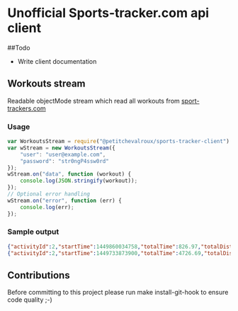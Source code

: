 # Unofficial Sports-tracker.com api client
##Todo
* Write client documentation

## Workouts stream
Readable objectMode stream which read all workouts from [sport-trackers.com](http://www.sports-tracker.com/)

### Usage
```javascript
var WorkoutsStream = require("@petitchevalroux/sports-tracker-client").WorkoutsStream;
var wStream = new WorkoutsStream({
    "user": "user@example.com",
    "password": "str0ngP4ssw0rd"
});
wStream.on("data", function (workout) {
    console.log(JSON.stringify(workout));
});
// Optional error handling
wStream.on("error", function (err) {
    console.log(err);
});
```

### Sample output
```json
{"activityId":2,"startTime":1449860034758,"totalTime":826.97,"totalDistance":4579.51,"totalAscent":0,"totalDescent":0,"startPosition":{"x":2.3457266666666667,"y":48.85936},"stopPosition":{"x":2.366095,"y":48.83288},"centerPosition":{"x":2.362041666666667,"y":48.846865},"maxSpeed":9.54,"recoveryTime":0,"cumulativeRecoveryTime":0,"rankings":{"totalTimeOnRouteRanking":{"originalRanking":0,"originalNumberOfWorkouts":0}},"cadence":{"max":0,"avg":0},"workoutKey":"566b22c9e4b090ceecf7cf90","avgSpeed":5.54,"hrdata":{"userMaxHR":180,"workoutMaxHR":0,"workoutAvgHR":0,"hrmax":0,"avg":0,"max":180},"avgPace":3.01,"energyConsumption":157,"commentCount":0,"pictureCount":0,"viewCount":0}
{"activityId":2,"startTime":1449733873900,"totalTime":4726.69,"totalDistance":31727.73,"totalAscent":0,"totalDescent":0,"startPosition":{"x":2.38189,"y":48.833621666666666},"stopPosition":{"x":2.34599,"y":48.85926},"centerPosition":{"x":2.448855,"y":48.81991},"maxSpeed":12.02,"recoveryTime":0,"cumulativeRecoveryTime":0,"rankings":{"totalTimeOnRouteRanking":{"originalRanking":0,"originalNumberOfWorkouts":0}},"cadence":{"max":0,"avg":0},"workoutKey":"56694ea8e4b074c880c49dc2","avgSpeed":6.71,"hrdata":{"userMaxHR":180,"workoutMaxHR":174,"workoutAvgHR":151,"hrmax":174,"avg":151,"max":180},"avgPace":2.48,"energyConsumption":1132,"commentCount":0,"pictureCount":0,"viewCount":0}
```

## Contributions
Before committing to this project please run make install-git-hook to ensure code quality ;-)
